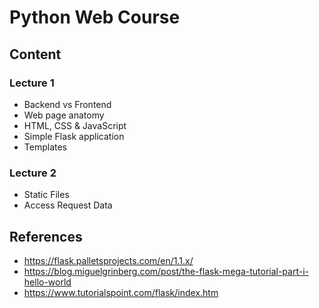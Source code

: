 # Python Web Course #

## Content ##

### Lecture 1 ###

* Backend vs Frontend
* Web page anatomy
* HTML, CSS & JavaScript
* Simple Flask application
* Templates

### Lecture 2 ###

* Static Files
* Access Request Data

## References ##

* <https://flask.palletsprojects.com/en/1.1.x/>
* <https://blog.miguelgrinberg.com/post/the-flask-mega-tutorial-part-i-hello-world>
* <https://www.tutorialspoint.com/flask/index.htm>
